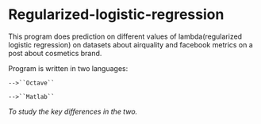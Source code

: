 # Regularized-logistic-regression
This program does prediction on different values of lambda(regularized logistic regression) on datasets about airquality and facebook metrics on a post about cosmetics brand.

Program is written in two languages:

    -->``Octave``
    
    -->``Matlab`` 
    
*To study the key  differences in the two.*
